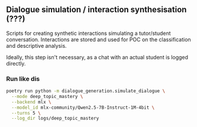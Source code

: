 ## Dialogue simulation / interaction synthesisation (???) 
Scripts for creating synthetic interactions simulating a tutor/student conversation. Interactions are stored and used for POC on the classification and descriptive analysis. <br>

Ideally, this step isn't necessary, as a chat with an actual student is logged directly. 

### Run like dis
``` bash
poetry run python -m dialogue_generation.simulate_dialogue \
  --mode deep_topic_mastery \
  --backend mlx \
  --model_id mlx-community/Qwen2.5-7B-Instruct-1M-4bit \
  --turns 5 \
  --log_dir logs/deep_topic_mastery
```

